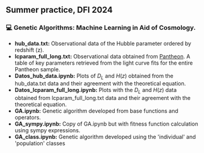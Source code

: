 ## Summer practice, DFI 2024
### 💻 Genetic Algorithms: Machine Learning in Aid of Cosmology.
* **hub_data.txt:** Observational data of the Hubble parameter ordered by redshift (z).
* **lcparam_full_long.txt:** Observational data obtained from [Pantheon](https://github.com/dscolnic/Pantheon). A table of key parameters retrieved from the light curve fits for the entire Pantheon sample.
* **Datos_hub_data.ipynb:** Plots of $D_L$ and $H(z)$ obtained from the hub_data.txt data and their agreement with the theoretical equation.
* **Datos_lcparam_full_long.ipynb:** Plots with the $D_L$ and $H(z)$ data obtained from lcparam_full_long.txt data and their agreement with the theoretical equation.
* **GA.ipynb:** Genetic algorithm developed from base functions and operators.
* **GA_sympy.ipynb:** Copy of GA.ipynb but with fitness function calculation using sympy expressions.
* **GA_class.ipynb:** Genetic algorithm developed using the 'individual' and 'population' classes
